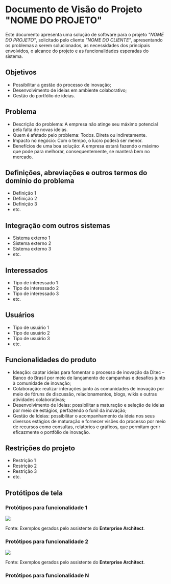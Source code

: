 # Documento de Visão do Projeto "NOME DO PROJETO"

Este documento apresenta uma solução de software para o projeto *"NOME DO PROJETO"*, solicitado pelo cliente *"NOME DO CLIENTE"*, 
apresentando os problemas a serem solucionados, as necessidades dos principais envolvidos, o alcance do projeto e as funcionalidades 
esperadas do sistema.

## Objetivos

* Possibilitar a gestão do processo de inovação;
* Desenvolvimento de ideias em ambiente colaborativo;
* Gestão do portfólio de ideias.

## Problema

* Descrição do problema: A empresa não atinge seu máximo potencial pela falta de novas ideias.
* Quem é afetado pelo problema: Todos. Direta ou indiretamente.
* Impacto no negócio: Com o tempo, o lucro poderá ser menor.
* Benefícios de uma boa solução: A empresa estará fazendo o máximo que pode para melhorar, consequentemente, se manterá bem no mercado.

## Definições, abreviações e outros termos do domínio do problema

* Definição 1
* Definição 2
* Definição 3
* etc.

## Integração com outros sistemas

* Sistema externo 1
* Sistema externo 2
* Sistema externo 3
* etc.
 
## Interessados

* Tipo de interessado 1
* Tipo de interessado 2
* Tipo de interessado 3
* etc.

## Usuários

* Tipo de usuário 1
* Tipo de usuário 2
* Tipo de usuário 3
* etc.

## Funcionalidades do produto

* Ideação: captar ideias para fomentar o processo de inovação da Ditec – Banco do Brasil por meio de lançamento de campanhas e desafios junto à comunidade de inovação;
* Colaboração: realizar interações junto às comunidades de inovação por meio de fóruns de discussão, relacionamentos, blogs, wikis e outras atividades colaborativas; 
* Desenvolvimento de Ideias: possibilitar a maturação e seleção de ideias por meio de estágios, perfazendo o funil da inovação;
* Gestão de Ideias: possibilitar o acompanhamento da ideia nos seus
diversos estágios de maturação e fornecer visões do processo por meio de recursos como consultas, relatórios e gráficos, que permitam gerir eficazmente o portfólio de inovação. 

## Restrições do projeto

* Restrição 1
* Restrição 2
* Restrição 3
* etc.

## Protótipos de tela

### Protótipos para funcionalidade 1

![](proto1.png)

Fonte: Exemplos gerados pelo assistente do **Enterprise Architect**.

### Protótipos para funcionalidade 2

![](proto2.png)

Fonte: Exemplos gerados pelo assistente do **Enterprise Architect**.

### Protótipos para funcionalidade N
